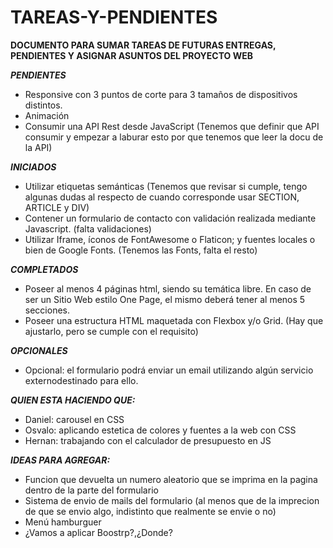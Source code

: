 # TAREAS-Y-PENDIENTES

**DOCUMENTO PARA SUMAR TAREAS DE FUTURAS ENTREGAS, PENDIENTES Y ASIGNAR ASUNTOS DEL PROYECTO WEB**

***PENDIENTES***

- Responsive con 3 puntos de corte para 3 tamaños de dispositivos distintos.
- Animación
- Consumir una API Rest desde JavaScript (Tenemos que definir que API consumir y empezar a laburar esto por que tenemos que leer la docu de la API)

***INICIADOS***

- Utilizar etiquetas semánticas (Tenemos que revisar si cumple, tengo algunas dudas al respecto de cuando corresponde usar SECTION, ARTICLE y DIV)
- Contener un formulario de contacto con validación realizada mediante Javascript. (falta validaciones)
- Utilizar Iframe, íconos de FontAwesome o Flaticon; y fuentes locales o bien de Google Fonts. (Tenemos las Fonts, falta el resto)

***COMPLETADOS***

- Poseer al menos 4 páginas html, siendo su temática libre. En caso de ser un Sitio Web estilo One Page, el mismo deberá tener al menos 5 secciones.
- Poseer una estructura HTML maquetada con Flexbox y/o Grid. (Hay que ajustarlo, pero se cumple con el requisito)

***OPCIONALES***

- Opcional: el formulario podrá enviar un email utilizando algún servicio externodestinado para ello.

***QUIEN ESTA HACIENDO QUE:***

- Daniel: carousel en CSS
- Osvalo: aplicando estetica de colores y fuentes a la web con CSS
- Hernan: trabajando con el calculador de presupuesto en JS

***IDEAS PARA AGREGAR:***

- Funcion que devuelta un numero aleatorio que se imprima en la pagina dentro de la parte del formulario
- Sistema de envio de mails del formulario (al menos que de la imprecion de que se envio algo, indistinto que realmente se envie o no)
- Menú hamburguer
- ¿Vamos a aplicar Boostrp?,¿Donde?
